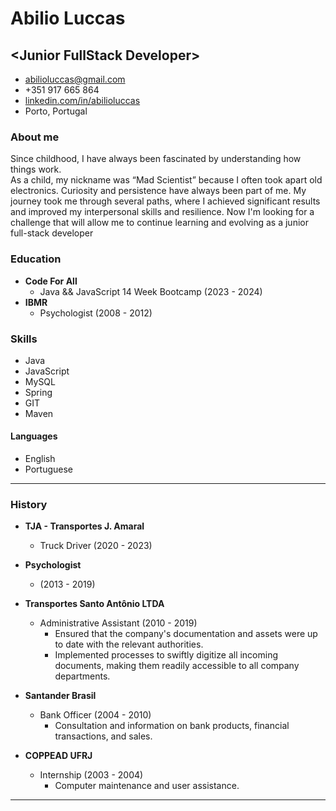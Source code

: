 # Abilio Luccas
## &lt;Junior FullStack Developer>

- abilioluccas@gmail.com
- +351 917 665 864
- [linkedin.com/in/abilioluccas](https://www.linkedin.com/in/abilioluccas)
- Porto, Portugal

### About me
Since childhood, I have always been fascinated by understanding how things work. <br>
As a child, my nickname was “Mad Scientist” because I often took apart old electronics.
Curiosity and persistence have always been part of me.
My journey took me through several paths, where I achieved significant results and improved my interpersonal skills and resilience.
Now I'm looking for a challenge that will allow me to continue learning and evolving as a junior full-stack developer

### Education
- **Code For All**
  - Java && JavaScript 14 Week Bootcamp (2023 - 2024)
- **IBMR**
  - Psychologist (2008 - 2012)

### Skills
- Java
- JavaScript
- MySQL
- Spring
- GIT
- Maven

#### Languages
- English
- Portuguese

---

### History

- **TJA - Transportes J. Amaral**
  - Truck Driver (2020 - 2023)

- **Psychologist**
  - (2013 - 2019)

- **Transportes Santo Antônio LTDA**
  - Administrative Assistant (2010 - 2019)
    - Ensured that the company's documentation and assets were up to date with the relevant authorities.
    - Implemented processes to swiftly digitize all incoming documents, making them readily accessible to all company departments.

- **Santander Brasil**
  - Bank Officer (2004 - 2010)
    - Consultation and information on bank products, financial transactions, and sales.

- **COPPEAD UFRJ**
  - Internship (2003 - 2004)
    - Computer maintenance and user assistance.

---
